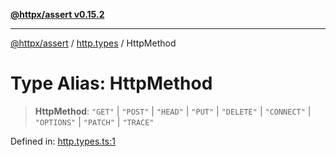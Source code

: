 [**@httpx/assert v0.15.2**](../../README.md)

***

[@httpx/assert](../../README.md) / [http.types](../README.md) / HttpMethod

# Type Alias: HttpMethod

> **HttpMethod**: `"GET"` \| `"POST"` \| `"HEAD"` \| `"PUT"` \| `"DELETE"` \| `"CONNECT"` \| `"OPTIONS"` \| `"PATCH"` \| `"TRACE"`

Defined in: [http.types.ts:1](https://github.com/belgattitude/httpx/blob/8fd1b2a11c89b6d4d436a81e516da107a812f824/packages/assert/src/http.types.ts#L1)
